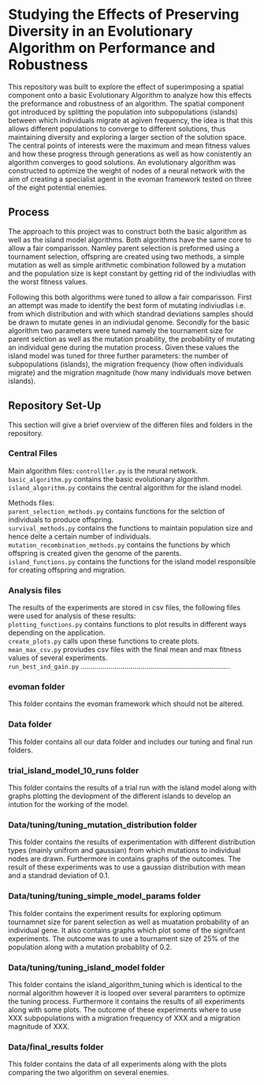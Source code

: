 # Studying the Effects of Preserving Diversity in an Evolutionary Algorithm on Performance and Robustness

This repository was built to explore the effect of superimposing a spatial component onto a basic Evolutionary Algorithm to analyze how this effects the preformance and robustness of an algorithm. The spatial component got introduced by splitting the population into subpopulations (islands) between which individuals migrate at agiven frequency, the idea is that this allows different populations to converge to different solutions, thus maintaining diversity and exploring a larger section of the solution space. The central points of interests were the maximum and mean fitness values and how these progress through generations as well as how conistently an algorithm converges to good solutions. An evolutionary algorithm was constructed to optimize the weight of nodes of a neural network with the aim of creating a specialist agent in the evoman framework tested on three of the eight potential enemies. 

## Process
The approach to this project was to construct both the basic algorithm as well as the island model algorithms. Both algorithms have the same core to allow a fair comparisson. Namley parent selection is preformed using a tournament selection, offspring are created using two methods, a simple mutation as well as simple arithmetic combination followed by a mutation and the population size is kept constant by getting rid of the indiviudlas with the worst fitness values. 

Following this both algorithms were tuned to allow a fair comparisson. First an attempt was made to identify the best form of mutating indiviudlas i.e.  from which distribution and with which standrad deviations samples should be drawn to mutate genes in an indiviudal genome. Secondly for the basic algorithm two parameters were tuned namely the tournament size for parent selction as well as the mutation proability, the probability of mutating an individual gene during the mutation process. Given these values the island model was tuned for three further parameters: the number of subpopulations (islands), the migration frequency (how often individuals migrate) and the migration magnitude (how many individuals move betwen islands).   

## Repository Set-Up
This section will give a brief overview of the differen files and folders in the repository.

### Central Files
Main algorithm files:
`controlller.py` is the neural network. <br>
`basic_algorithm.py` contains the basic evolutionary algorithm. <br>
`island_algorithm.py` contains the central algorithm for the island model. <br>

Methods files: <br>
`parent_selection_methods.py` contains functions for the selction of individuals to produce offspring. <br>
`survival_methods.py` contains the functions to maintain population size and hence delte a certain number of individuals. <br>
`mutation_recombination_methods.py` contains the functions by which offspring is created given the genome of the parents. <br>
`island_functions.py` contains the functions for the island model responsible for creating offspring and migration. <br>

### Analysis files
The results of the experiments are stored in csv files, the following files were used for analysis of these results: <br>
`plotting_functions.py` contains functions to plot results in different ways depending on the application. <br>
`create_plots.py` calls upon these functions to create plots. <br>
`mean_max_csv.py` proviudes csv files with the final mean and max fitness values of several experiments. <br>
`run_best_ind_gain.py` ........................................................................... <br>

### evoman folder
This folder contains the evoman framework which should not be altered.

### Data folder
This folder contains all our data folder and includes our tuning and final run folders.

### trial_island_model_10_runs folder
This folder contains the results of a trial run with the island model along with graphs plotting the devlopment of the different islands to develop an intution for the working of the model. 

### Data/tuning/tuning_mutation_distribution folder
This folder contains the results of experimentation with different distribution types (mainly unifrom and gaussian) from which mutations to individual nodes are drawn. Furthermore in contains graphs of the outcomes. The result of these experiments was to use a gaussian distribution with mean and a standrad deviation of 0.1.

### Data/tuning/tuning_simple_model_params folder
This folder contains the experiment results for exploring optimum tournamnet size for parent selection as well as muatation probability of an individual gene. It also contains graphs which plot some of the signifcant experiments. The outcome was to use a tournament size of 25% of the population along with a mutation probablity of 0.2.

### Data/tuning/tuning_island_model folder
This folder contains the island_algorithm_tuning which is identical to the normal algorithm however it is looped over several paramters to optimize the tuning process. Furthermore it contains the results of all experiments along with some plots. The outcome of these experiments where to use XXX subpopulations with a migration frequency of XXX and a migration magnitude of XXX.

### Data/final_results folder
This folder contains the data of all experiments along with the plots comparing the two algorithm on several enemies.
